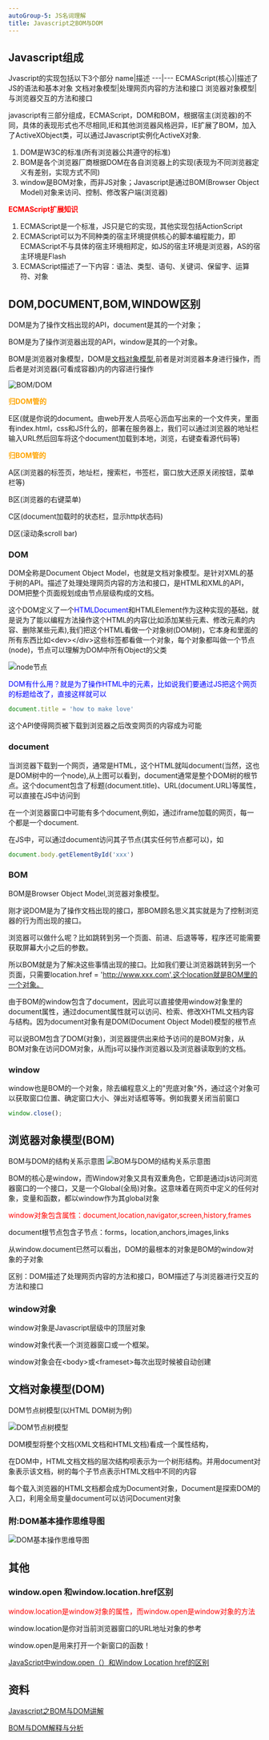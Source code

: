 ```yaml
---
autoGroup-5: JS名词理解
title: Javascript之BOM与DOM
---
```

## Javascript组成
Jvascript的实现包括以下3个部分
name|描述
---|---
ECMAScript(核心)|描述了JS的语法和基本对象
文档对象模型|处理网页内容的方法和接口
浏览器对象模型|与浏览器交互的方法和接口

javascript有三部分组成，ECMAScript，DOM和BOM，根据宿主(浏览器)的不同，具体的表现形式也不尽相同,IE和其他浏览器风格迥异，IE扩展了BOM，加入了ActiveXObject类，可以通过Javascript实例化ActiveX对象.

1. DOM是W3C的标准(所有浏览器公共遵守的标准)
2. BOM是各个浏览器厂商根据DOM在各自浏览器上的实现(表现为不同浏览器定义有差别，实现方式不同)
3. window是BOM对象，而非JS对象；Javascript是通过BOM(Browser Object Model)对象来访问、控制、修改客户端(浏览器)

**<span style="color: red">ECMAScript扩展知识</span>**
1. ECMAScript是一个标准，JS只是它的实现，其他实现包括ActionScript
2. ECMAScript可以为不同种类的宿主环境提供核心的脚本编程能力，即ECMAScript不与具体的宿主环境相邦定，如JS的宿主环境是浏览器，AS的宿主环境是Flash
3. ECMAScript描述了一下内容：语法、类型、语句、关键词、保留字、运算符、对象

## DOM,DOCUMENT,BOM,WINDOW区别
DOM是为了操作文档出现的API，document是其的一个对象；

BOM是为了操作浏览器出现的API，window是其的一个对象。

BOM是浏览器对象模型，DOM是[文档对象模型](https://www.baidu.com/s?wd=%E6%96%87%E6%A1%A3%E5%AF%B9%E8%B1%A1%E6%A8%A1%E5%9E%8B&tn=44039180_cpr&fenlei=mv6quAkxTZn0IZRqIHcvrjTdrH00T1Y4mvn3mWKWmWT4nW99myRv0ZwV5Hcvrjm3rH6sPfKWUMw85HfYnjn4nH6sgvPsT6KdThsqpZwYTjCEQLGCpyw9Uz4Bmy-bIi4WUvYETgN-TLwGUv3EnHTvPH6Ln1DzPH0snWR1P1fvn0),前者是对浏览器本身进行操作，而后者是对浏览器(可看成容器)内的内容进行操作

![BOM/DOM](./images/20160826135326655.png)

**<span style="color:orange">归DOM管的</span>**

E区(就是你说的document。由web开发人员呕心沥血写出来的一个文件夹，里面有index.html，css和JS什么的，部署在服务器上，我们可以通过浏览器的地址栏输入URL然后回车将这个document加载到本地，浏览，右键查看源代码等)

**<span style="color:orange">归BOM管的</span>**

A区(浏览器的标签页，地址栏，搜索栏，书签栏，窗口放大还原关闭按钮，菜单栏等)

B区(浏览器的右键菜单)

C区(document加载时的状态栏，显示http状态码)

D区(滚动条scroll bar)

### DOM
DOM全称是Document Object Model，也就是文档对象模型。是针对XML的基于树的API。描述了处理处理网页内容的方法和接口，是HTML和XML的API，DOM把整个页面规划成由节点层级构成的文档。

这个DOM定义了一个<span style="color: blue">HTMLDocument</span>和<span stle="color: blue">HTMLElement</span>作为这种实现的基础，就是说为了能以编程方法操作这个HTML的内容(比如添加某些元素、修改元素的内容、删除某些元素),我们把这个HTML看做一个对象树(DOM树)，它本身和里面的所有东西比如&lt;dev&gt;&lt;/div&gt;这些标签都看做一个对象，每个对象都叫做一个节点(node)，节点可以理解为DOM中所有Object的父类

![node节点](./images/20160826135305647.png)

<span style="color: blue">DOM有什么用？就是为了操作HTML中的元素，比如说我们要通过JS把这个网页的标题给改了，直接这样就可以</span>

```js
document.title = 'how to make love'
```
这个API使得网页被下载到浏览器之后改变网页的内容成为可能

### document
当浏览器下载到一个网页，通常是HTML，这个HTML就叫document(当然，这也是DOM树中的一个node),从上图可以看到，document通常是整个DOM树的根节点。这个document包含了标题(document.title)、URL(document.URL)等属性，可以直接在JS中访问到

在一个浏览器窗口中可能有多个document,例如，通过iframe加载的网页，每一个都是一个document.

在JS中，可以通过document访问其子节点(其实任何节点都可以)，如
```js
document.body.getElementById('xxx')
```

### BOM
BOM是Browser Object Model,浏览器对象模型。

刚才说DOM是为了操作文档出现的接口，那BOM顾名思义其实就是为了控制浏览器的行为而出现的接口。

浏览器可以做什么呢？比如跳转到另一个页面、前进、后退等等，程序还可能需要获取屏幕大小之后的参数。

所以BOM就是为了解决这些事情出现的接口。比如我们要让浏览器跳转到另一个页面，只需要location.href = 'http://www.xxx.com',这个location就是BOM里的一个对象。

由于BOM的window包含了document，因此可以直接使用window对象里的document属性，通过document属性就可以访问、检索、修改XHTML文档内容与结构。因为document对象有是DOM(Document Object Model)模型的根节点

可以说BOM包含了DOM(对象)，浏览器提供出来给予访问的是BOM对象，从BOM对象在访问DOM对象，从而js可以操作浏览器以及浏览器读取到的文档。

### window
window也是BOM的一个对象，除去编程意义上的"兜底对象"外，通过这个对象可以获取窗口位置、确定窗口大小、弹出对话框等等。例如我要关闭当前窗口
```js
window.close();
```

## 浏览器对象模型(BOM)
BOM与DOM的结构关系示意图
![BOM与DOM的结构关系示意图](./images/20160826135345273.png)

BOM的核心是window，而Window对象又具有双重角色，它即是通过js访问浏览器窗口的一个接口，又是一个Global(全局)对象。这意味着在网页中定义的任何对象，变量和函数，都以window作为其global对象

<span style="color:red">window对象包含属性：document,location,navigator,screen,history,frames</span>

document根节点包含子节点：forms，location,anchors,images,links

从window.document已然可以看出，DOM的最根本的对象是BOM的window对象的子对象

区别：DOM描述了处理网页内容的方法和接口，BOM描述了与浏览器进行交互的方法和接口

### window对象
window对象是Javascript层级中的顶层对象

window对象代表一个浏览器窗口或一个框架。

window对象会在&lt;body&gt;或&lt;frameset&gt;每次出现时候被自动创建


## 文档对象模型(DOM)
DOM节点树模型(以HTML DOM树为例)

![DOM节点树模型](./images/20160826135409617.png)

DOM模型将整个文档(XML文档和HTML文档)看成一个属性结构，

在DOM中，HTML文档文档的层次结构呗表示为一个树形结构。并用document对象表示该文档，树的每个子节点表示HTML文档中不同的内容

每个载入浏览器的HTML文档都会成为Document对象，Document是探索DOM的入口，利用全局变量document可以访问Document对象


### 附:DOM基本操作思维导图
![DOM基本操作思维导图](./images/20160826135824498.png)

## 其他 
### window.open 和window.location.href区别
<span style="color: red">window.location是window对象的属性，而window.open是window对象的方法</span>

window.location是你对当前浏览器窗口的URL地址对象的参考

window.open是用来打开一个新窗口的函数！

[JavaScript中window.open（）和Window Location href的区别](https://blog.csdn.net/qq_41694906/article/details/88224861)

## 资料
[Javascript之BOM与DOM讲解](https://blog.csdn.net/qq877507054/article/details/51395830)

[BOM与DOM解释与分析](https://blog.csdn.net/qq_41908550/article/details/83060780)